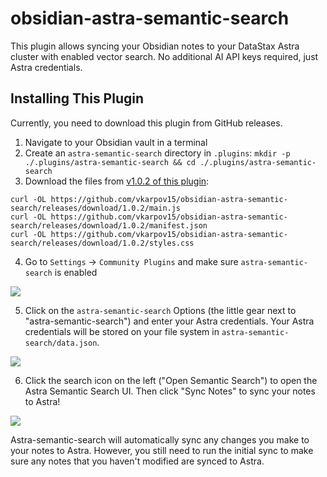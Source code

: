 # obsidian-astra-semantic-search

This plugin allows syncing your Obsidian notes to your DataStax Astra cluster with enabled vector search.
No additional AI API keys required, just Astra credentials.

## Installing This Plugin

Currently, you need to download this plugin from GitHub releases.

1. Navigate to your Obsidian vault in a terminal
2. Create an `astra-semantic-search` directory in `.plugins`: `mkdir -p ./.plugins/astra-semantic-search && cd ./.plugins/astra-semantic-search`
3. Download the files from [v1.0.2 of this plugin](https://github.com/vkarpov15/obsidian-astra-semantic-search/releases/tag/1.0.2):

```
curl -OL https://github.com/vkarpov15/obsidian-astra-semantic-search/releases/download/1.0.2/main.js
curl -OL https://github.com/vkarpov15/obsidian-astra-semantic-search/releases/download/1.0.2/manifest.json
curl -OL https://github.com/vkarpov15/obsidian-astra-semantic-search/releases/download/1.0.2/styles.css
```

4. Go to `Settings` -> `Community Plugins` and make sure `astra-semantic-search` is enabled

<img src="https://i.imgur.com/5sGHBqD.png">

5. Click on the `astra-semantic-search` Options (the little gear next to "astra-semantic-search") and enter your Astra credentials. Your Astra credentials will be stored on your file system in `astra-semantic-search/data.json`.

<img src="https://i.imgur.com/1omgr1g.png">

6. Click the search icon on the left ("Open Semantic Search") to open the Astra Semantic Search UI. Then click "Sync Notes" to sync your notes to Astra!

<img src="https://i.imgur.com/Mmwo84l.png">

Astra-semantic-search will automatically sync any changes you make to your notes to Astra. However, you still need to run the initial sync to make sure any notes that you haven't modified are synced to Astra.